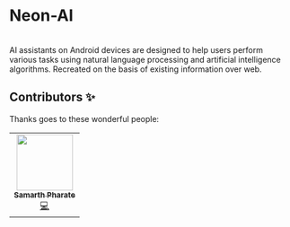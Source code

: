 # Neon-AI
<br>
AI assistants on Android devices are designed to help users perform various tasks using natural language processing and artificial intelligence algorithms.
Recreated on the basis of existing information over web.

## Contributors ✨

Thanks goes to these wonderful people:

<!-- ALL-CONTRIBUTORS-LIST:START - Do not remove or modify this section -->
<!-- prettier-ignore-start -->
<!-- markdownlint-disable -->
<table>
  <tr>
    <td align="center"><a href="https://github.com/samarthpharate"><img src="https://avatars.githubusercontent.com/samarthpharate?v=4" width="100px;" alt=""/><br /><sub><b>Samarth Pharate</b></sub></a><br /><a href="#code-samarthpharate" title="Code">💻</a></td>
  </tr>
</table>
<!-- markdownlint-enable -->
<!-- prettier-ignore-end -->
<!-- ALL-CONTRIBUTORS-LIST:END -->